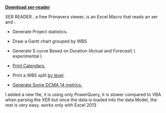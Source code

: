 **[Download xer-reader](https://app.box.com/s/ekbmwk5sywp8q3ve0po4)**

XER READER , a free Primavera viewer, is an Excel Macro that reads an xer and : 

- Generate Project statistics.

- Draw a Gantt chart grouped by WBS

- Generate S curve Based on Duration (Actual and Forecast) ( experimental )

- [Print Calendars.](https://www.plannertuts.com/primavera-p6-calendar-print/)


- Print a WBS split [by level](https://www.plannertuts.com/how-to-import-wbs-from-excel-to-primavera-p6-using-the-sdk/).

- [Generate Some DCMA 14 metrics.](https://www.plannertuts.com/xer-reader-free-tool-run-dcma-14-point-checks/)     


I added a new file, it is using only PowerQuery, it is slower compared to VBA when parsing the XER but once the data is loaded into the
data Model, the rest is very easy. works only with Excel 2013 



